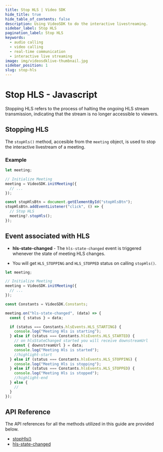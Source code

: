 ```yaml
---
title: Stop HLS | Video SDK
hide_title: true
hide_table_of_contents: false
description: Using VideoSDK to do the interactive livestreaming.
sidebar_label: Stop HLS
pagination_label: Stop HLS
keywords:
  - audio calling
  - video calling
  - real-time communication
  - interactive live streaming
image: img/videosdklive-thumbnail.jpg
sidebar_position: 1
slug: stop-hls
---
```


# Stop HLS - Javascript

Stopping HLS refers to the process of halting the ongoing HLS stream transmission, indicating that the stream is no longer accessible to viewers.

## Stopping HLS

The `stopHls()` method, accesible from the `meeting` object, is used to stop the interactive livestream of a meeting.

### Example

```js
let meeting;

// Initialize Meeting
meeting = VideoSDK.initMeeting({
  // ...
});

const stopHlsBtn = document.getElementById("stopHlsBtn");
stopHlsBtn.addEventListener("click", () => {
  // Stop HLS
  meeting?.stopHls();
});
```

## Event associated with HLS

- **hls-state-changed** - The `hls-state-changed` event is triggered whenever the state of meeting HLS changes.

- You will get `HLS_STOPPING` and `HLS_STOPPED` status on calling `stopHls()`.

```js
let meeting;

// Initialize Meeting
meeting = VideoSDK.initMeeting({
  // ...
});

const Constants = VideoSDK.Constants;

meeting.on("hls-state-changed", (data) => {
  const { status } = data;

  if (status === Constants.hlsEvents.HLS_STARTING) {
    console.log("Meeting Hls is starting");
  } else if (status === Constants.hlsEvents.HLS_STARTED) {
    // on hlsStateChanged started you will receive downstreamUrl
    const { downstreamUrl } = data;
    console.log("Meeting Hls is started");
    //highlight-start
  } else if (status === Constants.hlsEvents.HLS_STOPPING) {
    console.log("Meeting Hls is stopping");
  } else if (status === Constants.hlsEvents.HLS_STOPPED) {
    console.log("Meeting Hls is stopped");
    //highlight-end
  } else {
    //
  }
});
```

## API Reference

The API references for all the methods utilized in this guide are provided below.

- [stopHls()](/javascript/api/sdk-reference/meeting-class/methods#stophls)
- [hls-state-changed](/javascript/api/sdk-reference/meeting-class/events#hls-state-changed)
